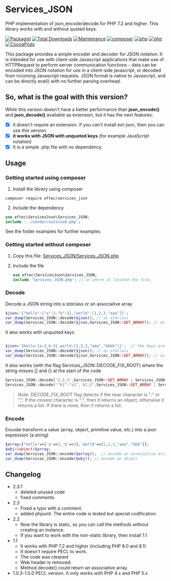 # Services_JSON
PHP implementation of json_encode/decode for PHP 7.2 and higher.  This library works with and without quoted keys.

[![Packagist](https://img.shields.io/packagist/v/eftec/services_json.svg)](https://packagist.org/packages/eftec/services_json)
[![Total Downloads](https://poser.pugx.org/eftec/services_json/downloads)](https://packagist.org/packages/eftec/services_json)
[![Maintenance](https://img.shields.io/maintenance/yes/2022.svg)]()
[![composer](https://img.shields.io/badge/composer-%3E1.6-blue.svg)]()
[![php](https://img.shields.io/badge/php-7.x-green.svg)]()
[![php](https://img.shields.io/badge/php-8.x-green.svg)]()
[![CocoaPods](https://img.shields.io/badge/docs-70%25-yellow.svg)]()

This package provides a simple encoder and decoder for JSON notation. It is intended for use with client-side Javascript
applications that make use of HTTPRequest to perform server communication functions - data can be encoded into JSON 
notation for use in a client-side javascript, or decoded from incoming Javascript requests. JSON format is native to 
Javascript, and can be directly eval() with no further parsing overhead.

## So, what is the goal with this version?

While this version doesn't have a better performance than **json_encode()** and **json_decode()** available as 
extension, but it has the next features:

- [x]  it doesn't require an extension. If you can't install ext-json, then you can use this version.
- [x] **it works with JSON with unquoted keys** (for example JavaScript notation)
- [x] It is a simple .php file with no dependency.

## Usage

### Getting started using composer

1. Install the library using composer
```shell
composer require eftec/services_json
```
2. Include the dependency
```php
use eftec\ServicesJson\Services_JSON;
include '../vendor/autoload.php';
```

See the folder examples for further examples

### Getting started without composer

1. Copy this file: [Services_JSON/Services_JSON.php](https://github.com/EFTEC/Services_JSON/blob/main/src/Services_JSON.php)

2. Include the file

   ```php
   use eftec\ServicesJson\Services_JSON;
   include 'Services_JSON.php'; // or where is located the file.
   ```


### Decode

Decode a JSON string into a stdclass or an associative array

```php
$json='{"hello":{"a":2,"b":3},"world":[1,2,3,"aaa"]}';
var_dump(Services_JSON::decode($json)); // as stdclass
var_dump(Services_JSON::decode($json,Services_JSON::GET_ARRAY)); // as array
```
It also works with unquoted keys

```php

$json='{hello:{a:2,b:3},world:[1,2,3,"aaa","bbbb"]}';  // the keys are unquoted.
var_dump(Services_JSON::decode($json)); // as stdclass
var_dump(Services_JSON::decode($json,Services_JSON::GET_ARRAY)); // as array
```

It also works (with the flag Services_JSON::DECODE_FIX_ROOT) where the string misses [] and {} at the start of the code

```php
Services_JSON::decode('1,2,3',Services_JSON::GET_ARRAY | Services_JSON::DECODE_FIX_ROOT); // returns [1,2,3]
Services_JSON::decode('"k1":"v1", k2:2',Services_JSON::GET_ARRAY | Services_JSON::DECODE_FIX_ROOT) // returns [ 'k1' => 'v1','k2'=>2]
```

> Note: DECODE_FIX_ROOT flag detects if the near character is ":" or ",". If the closest character is ":", then it returns
> an object, otherwise it returns a list.  If there is none, then it returns a list.



### Encode

Encode transform a value (array, object, primitive value, etc.) into a json expression (a string)

```php
$array=["hello"=>['a'=>2,'b'=>3],'world'=>[1,2,3,"aaa","bbb"]];
$obj=(object)$array;
var_dump(Services_JSON::encode($array));  // encode an associative array
var_dump(Services_JSON::encode($obj)); // encode an object
```


## Changelog

* 2.3.1
  * deleted unused code
  * fixed comments.
* 2.3
  * Fixed a typo with a comment.
  * added phpunit. The entire code is tested but special codification.
* 2.2
  * Now the library is static, so you can call the methods without creating an instance.
  * If you want to work with the non-static library, then install 1.1
* 1.1
  * It works with PHP 7.2 and higher (including PHP 8.0 and 8.1)
  * It doesn't require PECL to work.
  * The code was cleaned
  * Web header is removed.
  * Method decode() could return an associative array.
* 1.0.3-1.0.0 PECL version. It only works with PHP 4.x and PHP 5.x

